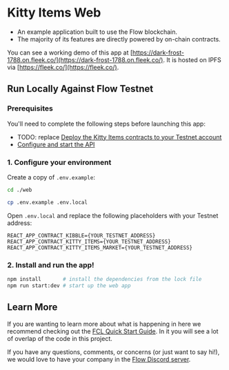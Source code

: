 # Kitty Items Web

- An example application built to use the Flow blockchain.
- The majority of its features are directly powered by on-chain contracts.

You can see a working demo of this app at 
[https://dark-frost-1788.on.fleek.co/](https://dark-frost-1788.on.fleek.co/).
It is hosted on IPFS via [https://fleek.co/](https://fleek.co/).

## Run Locally Against Flow Testnet

### Prerequisites

You'll need to complete the following steps before launching this app:

- TODO: replace [Deploy the Kitty Items contracts to your Testnet account](https://github.com/onflow/kitty-items/tree/master/kitty-items-deployer)
- [Configure and start the API](https://github.com/onflow/kitty-items/tree/master/api)

### 1. Configure your environment

Create a copy of `.env.example`:

```sh
cd ./web

cp .env.example .env.local
```

Open `.env.local` and replace the following placeholders with your Testnet address:

```
REACT_APP_CONTRACT_KIBBLE={YOUR_TESTNET_ADDRESS}
REACT_APP_CONTRACT_KITTY_ITEMS={YOUR_TESTNET_ADDRESS}
REACT_APP_CONTRACT_KITTY_ITEMS_MARKET={YOUR_TESTNET_ADDRESS}
```

### 2. Install and run the app!

```sh
npm install       # install the dependencies from the lock file
npm run start:dev # start up the web app
```

## Learn More

If you are wanting to learn more about what is happening in here we recommend checking out the [FCL Quick Start Guide](https://github.com/onflow/flow-js-sdk/tree/master/packages/fcl#flow-app-quickstart).
In it you will see a lot of overlap of the code in this project.

If you have any questions, comments, or concerns (or just want to say hi!), we would love to have your company in the [Flow Discord server](https://discord.gg/k6cZ7QC).
